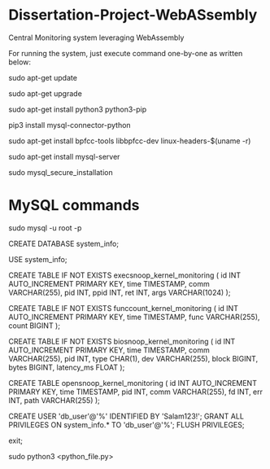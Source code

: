 # Dissertation-Project-WebASsembly
Central Monitoring system leveraging WebAssembly

For running the system, just execute command one-by-one as written below:

sudo apt-get update

sudo apt-get upgrade

sudo apt-get install python3 python3-pip

pip3 install mysql-connector-python

sudo apt-get install bpfcc-tools libbpfcc-dev linux-headers-$(uname -r)

sudo apt-get install mysql-server

sudo mysql_secure_installation

# MySQL commands
sudo mysql -u root -p

CREATE DATABASE system_info;

USE system_info;

CREATE TABLE IF NOT EXISTS execsnoop_kernel_monitoring (
            id INT AUTO_INCREMENT PRIMARY KEY,
            time TIMESTAMP,
            comm VARCHAR(255),
            pid INT,
            ppid INT,
            ret INT,
            args VARCHAR(1024)
        );
		
CREATE TABLE IF NOT EXISTS funccount_kernel_monitoring (
            id INT AUTO_INCREMENT PRIMARY KEY,
            time TIMESTAMP,
            func VARCHAR(255),
            count BIGINT
        );

CREATE TABLE IF NOT EXISTS biosnoop_kernel_monitoring (
            id INT AUTO_INCREMENT PRIMARY KEY,
            time TIMESTAMP,
            comm VARCHAR(255),
            pid INT,
            type CHAR(1),
            dev VARCHAR(255),
            block BIGINT,
            bytes BIGINT,
            latency_ms FLOAT
        );
		
CREATE TABLE opensnoop_kernel_monitoring (
            id INT AUTO_INCREMENT PRIMARY KEY,
            time TIMESTAMP,
            pid INT,
            comm VARCHAR(255),
            fd INT,
            err INT,
            path VARCHAR(255)
        );


CREATE USER 'db_user'@'%' IDENTIFIED BY 'Salam123!';
GRANT ALL PRIVILEGES ON system_info.* TO 'db_user'@'%';
FLUSH PRIVILEGES;

exit;

sudo python3 <python_file.py>
